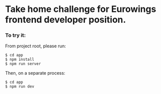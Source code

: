 # Take home challenge for Eurowings frontend developer position.

### To try it:

From project root, please run:

```console
$ cd app
$ npm install
$ npm run server
```

Then, on a separate process:

```console
$ cd app
$ npm run dev
```
